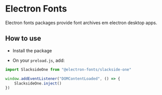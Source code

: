 # Electron Fonts

Electron fonts packages provide font archives em electron desktop apps.

## How to use

* Install the package

* On your `preload.js`, add:

```ts
import SlacksideOne from "@electron-fonts/slackside-one"

window.addEventListener("DOMContentLoaded", () => {
    SlacksideOne.inject()
})
```